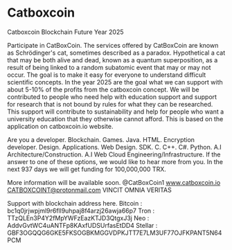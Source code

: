 # Catboxcoin
Catboxcoin Blockchain Future Year 2025

Participate in CatBoxCoin.
The services offered by CatBoxCoin are known as Schrödinger's cat, sometimes described as a paradox.
Hypothetical a cat that may be both alive and dead, known as a quantum superposition, as a result of being linked to a random subatomic event that may or may not occur.
The goal is to make it easy for everyone to understand difficult scientific concepts.
In the year 2025 are the goal what we can support with about 5-10% of the profits from the catboxcoin concept.
We will be contributed to people who need help with education support and support for research that is not bound by rules for what they can be researched.
This support will contribute to sustainability and help for people who want a university education that they otherwise cannot afford.
This is based on the application on catboxcoin.io website.

Are you a developer.
Blockchain.
Games.
Java.
HTML.
Encryption developer.
Design.
Applications.
Web Design.
SDK.
C.
C++.
C#.
Python.
A.I Architecture/Construction.
A.I Web Cloud Engineering/Infrastructure. 
If the answer to one of these options, we would like to hear more from you.
In the next 937 days we will get funding for 100,000,000 TRX.  

More information will be available soon.
@CatBoxCoin1
www.catboxcoin.io
CATBOXCOINT@protonmail.com
VINCIT OMNIA VERITAS

Support with blockchain address here.
Bitcoin   : bc1q0jrjwpjml9r6fll9uhpaj8f4arzj26awja66p7
Tron      : TTzQLEn3P4Y2fMpYWFzEazKTJD3QtgxJ3j
Neo       : AddvGvtWC4uANTFp8KAxfUDSUrfasEtDD4
Stellar   : GBF3OGQQG6GKE5FKSOGBKMGGVDPKJTT7E7LM3UF77OJFKPANT5N64PCM

